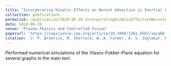 ```yaml
---
title: "Incorporating Kinetic Effects on Nernst Advection in Inertial Fusion Simulations"
collection: publications
permalink: /publication/2018-06-26-IncorporatingKineticEffectsonNernstAdvectionInInertialFusionSimulations
date: 2018-06-26
venue: 'Plasma Physics and Controlled Fusion'
paperurl: 'https://iopscience.iop.org/article/10.1088/1361-6587/aaca0b'
citation: 'J. P. Brodrick, M. Sherlock, W. A. Farmer, A. S. Joglekar, R. Barrios, <b>J. Wengraf</b>, J. J. Bissell, R. J. Kingham, D. Del Serbo, M. P. Read and C. P. Ridgers. (2018). &quot;Incorporating Kinetic Effects on Nernst Advection in Inertial Fusion Simulations.&quot; <i>Plasma Physics and Controlled Fusion</i>. 60(8).'
---
```


Performed numerical simulations of the Vlasov-Fokker-Plank equation for several graphs in the main text.
